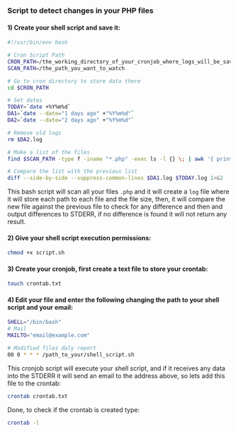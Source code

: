 ### Script to detect changes in your PHP files

#### 1) Create your shell script and save it:


```bash
#!/usr/bin/env bash

# Cron Script Path
CRON_PATH=/the_working_directory_of_your_cronjob_where_logs_will_be_saved
SCAN_PATH=/the_path_you_want_to_watch

# Go to cron directory to store data there
cd $CRON_PATH

# Set dates
TODAY=`date +%Y%m%d`
DA1=`date --date="1 days ago" +"%Y%m%d"`
DA2=`date --date="2 days ago" +"%Y%m%d"`

# Remove old logs
rm $DA2.log

# Make a list of the files
find $SCAN_PATH -type f -iname "*.php" -exec ls -l {} \; | awk '{ print $9 "\t" $5 }' > $TODAY.log

# Compare the list with the previous list
diff --side-by-side --suppress-common-lines $DA1.log $TODAY.log 1>&2
```

This bash script will scan all your files `.php` and it will create a `log` file
where it will store each path to each file and the file size, then, it will 
compare the new file against the previous file to check for any difference and 
then and output differences to STDERR, if no difference is found it will not 
return any result.

#### 2) Give your shell script execution permissions:

```bash
chmod +x script.sh
```

#### 3) Create your cronjob, first create a text file to store your crontab:

```bash
touch crontab.txt
```

#### 4) Edit your file and enter the following changing the path to your shell script and your email:

```bash
SHELL="/bin/bash"
# Mail
MAILTO="email@example.com"

# Modified files daly report
00 0 * * * /path_to_your/shell_script.sh
```

This cronjob script will execute your shell script, and if it receives any data 
into the STDERR it will send an email to the address above, so lets add this 
file to the crontab:

```bash
crontab crontab.txt
```

Done, to check if the crontab is created type:

```bash
crontab -l
```